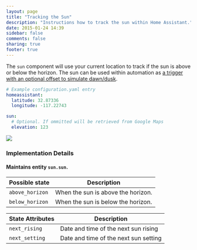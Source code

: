 ```yaml
---
layout: page
title: "Tracking the Sun"
description: "Instructions how to track the sun within Home Assistant."
date: 2015-01-24 14:39
sidebar: false
comments: false
sharing: true
footer: true
---
```


The `sun` component will use your current location to track if the sun is above or below the horizon.
The sun can be used within automation as [a trigger with an optional offset to simulate dawn/dusk][automation-trigger].

[automation-trigger]: /components/automation.html#sun-trigger

```yaml
# Example configuration.yaml entry
homeassistant:
  latitude: 32.87336
  longitude: -117.22743

sun:
  # Optional. If ommitted will be retrieved from Google Maps
  elevation: 123
```

<p class='img'>
<img src='/images/screenshots/more-info-dialog-sun.png' />
</p>

### Implementation Details

#### Maintains entity `sun.sun`.

| Possible state | Description |
| --------- | ----------- |
| `above_horizon` | When the sun is above the horizon.
| `below_horizon` | When the sun is below the horizon.



| State Attributes | Description |
| --------- | ----------- |
| `next_rising` | Date and time of the next sun rising
| `next_setting` | Date and time of the next sun setting
